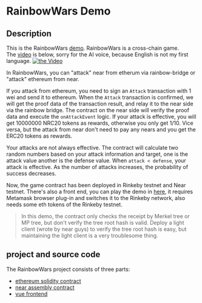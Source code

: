 # RainbowWars Demo

## Description
This is the RainbowWars [demo][demo]. RainbowWars is a cross-chain game.  
The [video][video] is below, sorry for the AI voice, because English is not my first language.
[![the Video](https://img.youtube.com/vi/YTD7MGh-Vtw/0.jpg)](https://www.youtube.com/watch?v=YTD7MGh-Vtw)

In RainbowWars, you can "attack" near from etherum via rainbow-bridge or "attack" ethereum from near.

If you attack from ethereum, you need to sign an `Attack` transaction with 1 wei and send it to ethereum. When the `Attack` transaction is confirmed, we will get the proof data of the transaction result, and relay it to the near side via the rainbow bridge. The contract on the near side will verify the proof data and execute the `onAttackEvent` logic. If your attack is effective, you will get 10000000 NRC20 tokens as rewards, otherwise you only get 1/10.
Vice versa, but the attack from near don't need to pay any nears and you get the ERC20 tokens as rewards.

Your attacks are not always effective. The contract will calculate two random numbers based on your attack information and target, one is the attack value another is the defense value. When `attack < defense`, your attack is effective. As the number of attacks increases, the probability of success decreases.

Now, the game contract has been deployed in Rinkeby testnet and Near testnet. There's also a front end, you can play the demo in [here][demo], it requires Metamask browser plug-in and switches it to the Rinkeby network, also needs some eth tokens of the Rinkeby testnet.

> In this demo, the contract only checks the receipt by Merkel tree or MP tree, but don't verify the tree root hash is valid. Deploy a light client (wrote by near guys) to verify the tree root hash is easy, but maintaining the light client is a very troublesome thing.

## project and source code
The RainbowWars project consists of three parts:
- [ethereum solidity contract][ethcontract]
- [near assembly contract][nearcontract]
- [vue frontend][frontend]

[demo]: https://peekpi.github.io/RainbowWars/dist
[ethcontract]: https://github.com/peekpi/RainbowWars-Solidity
[nearcontract]: https://github.com/peekpi/RainbowWars-Assembly
[frontend]: https://github.com/peekpi/RainbowWars-Vue
[describe]: https://github.com/peekpi/RainbowWars
[video]: https://youtu.be/YTD7MGh-Vtw
